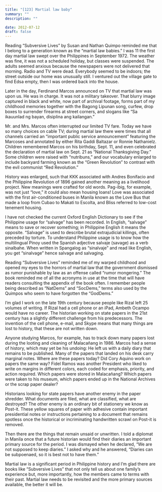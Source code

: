 ```yaml
---
title: "[123] Martial law baby"
summary: ""
description: ""

date: 2012-07-12
draft: false
---
```


Reading “Subversive Lives” by Susan and Nathan Quimpo reminded me that I belong to a generation known as the “martial law babies.” I was 11 the first day martial law swept over the Philippines in September 1972. The weather was fine, it was not a scheduled holiday, but classes were suspended. The adults seemed anxious because the newspapers were not delivered that morning. Radio and TV were dead. Everybody seemed to be indoors; the street outside our home was unusually still. I ventured out the village gate to find Edsa empty, then I was ordered back into the house.

Later in the day, Ferdinand Marcos announced on TV that martial law was upon us. He was in charge. It was not a military takeover. That blurry image captured in black and white, now part of archival footage, forms part of my childhood memories together with the Bagong Lipunan song, curfew, drop boxes to surrender firearms at street corners, and slogans like “Sa ikauunlad ng bayan, disiplina ang kailangan.”

Mr. and Mrs. Marcos often interrupted our limited TV fare. Today we have so many choices on cable TV; during martial law there were times that all channels carried an “important public service announcement” featuring the Marcoses and annotated by either Rita Gaddi Baltazar or Ronnie Nathanielz. Children remembered Marcos on his birthday, Sept. 11, and even celebrated the declaration of martial law on Sept. 21 as “National Thanksgiving Day.” Some children were raised with “nutribuns,” and our vocabulary enlarged to include backyard farming known as the “Green Revolution” to contrast with the evil communist “Red Revolution.”

History was enlarged, such that KKK associated with Andres Bonifacio and the Philippine Revolution of 1896 gained another meaning as a livelihood project. New meanings were crafted for old words. Pag-ibig, for example, was not just “love,” it could also mean housing loans! Love was associated with the first air-conditioned buses in Manila known as the Love Bus that made a loop from Cubao to Makati to Escolta, and Bliss referred to low-cost tenement housing.

I have not checked the current Oxford English Dictionary to see if the Philippine usage for “salvage” has been recorded. In English, “salvage” means to save or recover something; in Philippine English it means the opposite. “Salvage” is used to describe brutal extrajudicial killings, often preceded by torture. To understand Philippine usage is to know how the multilingual Pinoy used the Spanish adjective  salvaje (savage) as a verb sinalbahe. When written in Spangalog as “sinalvaje” and read like English, you get “sinalvage” hence salvage and salvaging.

Reading “Subversive Lives” reminded me of my warped childhood and opened my eyes to the horrors of martial law that the government dismissed as rumor punishable by law as an offense called “rumor mongering.” The book reminded me of all the acronyms in use at the time that will have readers consulting the appendix of the book often. I remember people being described as “NatDems” and “SocDems,” terms also used by the Quimpos who seem to have forgotten the “GodDems.”

I’m glad I work on the late 19th century because people like Rizal left 25 volumes of writing. If Rizal had a cell phone or an iPad, Ambeth Ocampo would have no career. The historian working on state papers in the 21st century has a slightly different challenge from his predecessors. The invention of the cell phone, e-mail, and Skype means that many things are lost to history, that these are not written down.

Anyone studying Marcos, for example, has to track down many papers lost during the looting and cleaning of Malacañang in 1986. Marcos had a sense of history, which may yet be his undoing: He left us with a daily diary that remains to be published. Many of the papers that landed on his desk carry marginal notes. Where are these papers today? Did Cory Aquino work on papers the same way? Fidel Ramos was another President who liked to write on margins in different colors, each coded for emphasis, priority, and action required. Which papers were stored in Malacañang? Which papers were taken to his museum, which papers ended up in the National Archives or the scrap paper dealer?

Historians looking for state papers have another enemy in the paper shredder. What documents are filed, what are classified, what are destroyed? The other enemy is an ordinary bit of stationery we know as Post-it. These yellow squares of paper with adhesive contain important presidential notes or instructions pertaining to a document that remains spotless once the historical or incriminating handwritten scrawl on Post-it is removed.

Then there are the things that remain unsaid or unwritten. I told a diplomat in Manila once that a future historian would find their diaries an important primary source for the period. I was dismayed when he declared, “We are not supposed to keep diaries.” I asked why and he answered, “Diaries can be subpoenaed, so it is best not to have them.”

Martial law is a significant period in Philippine history and I’m glad there are books like “Subversive Lives” that not only tell us about one family’s experience but, more importantly, how the members came to terms with their past. Martial law needs to be revisited and the more primary sources available, the better it will be.
